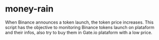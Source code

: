 # money-rain
 
When Binance announces a token launch, the token price increases.
This script has the objective to monitoring Binance tokens launch on plataform and their infos, also try to buy them in Gate.io plataform with a low price.
